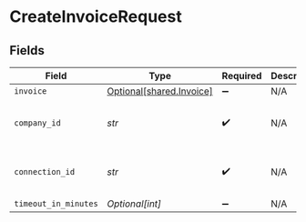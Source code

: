 # CreateInvoiceRequest


## Fields

| Field                                                      | Type                                                       | Required                                                   | Description                                                | Example                                                    |
| ---------------------------------------------------------- | ---------------------------------------------------------- | ---------------------------------------------------------- | ---------------------------------------------------------- | ---------------------------------------------------------- |
| `invoice`                                                  | [Optional[shared.Invoice]](../../models/shared/invoice.md) | :heavy_minus_sign:                                         | N/A                                                        |                                                            |
| `company_id`                                               | *str*                                                      | :heavy_check_mark:                                         | N/A                                                        | 8a210b68-6988-11ed-a1eb-0242ac120002                       |
| `connection_id`                                            | *str*                                                      | :heavy_check_mark:                                         | N/A                                                        | 2e9d2c44-f675-40ba-8049-353bfcb5e171                       |
| `timeout_in_minutes`                                       | *Optional[int]*                                            | :heavy_minus_sign:                                         | N/A                                                        |                                                            |